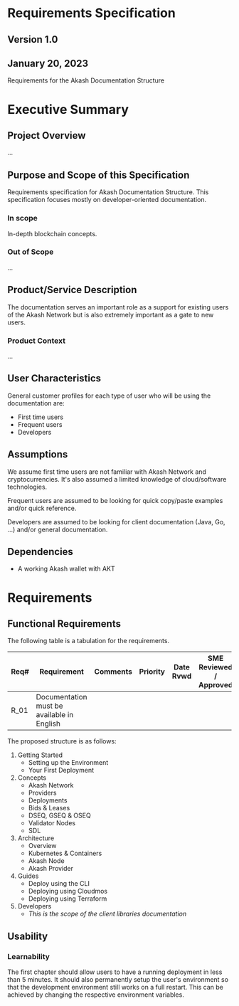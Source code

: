 # **Requirements Specification**

## **Version 1.0**

## January 20, 2023

Requirements for the Akash Documentation Structure

# Executive Summary

## Project Overview

...

## Purpose and Scope of this Specification

Requirements specification for Akash Documentation Structure. This specification focuses mostly on developer-oriented documentation.

### In scope

In-depth blockchain concepts.


### Out of Scope

...

## Product/Service Description

The documentation serves an important role as a support for existing users of the Akash Network but is also extremely important as a gate to new users.


### Product Context

...

## User Characteristics

General customer profiles for each type of user who will be using the documentation are:

* First time users
* Frequent users
* Developers

## Assumptions

We assume first time users are not familiar with Akash Network and cryptocurrencies.
It's also assumed a limited knowledge of cloud/software technologies.

Frequent users are assumed to be looking for quick copy/paste examples and/or quick reference.

Developers are assumed to be looking for client documentation (Java, Go, ...) and/or general documentation.
## Dependencies

* A working Akash wallet with AKT

# Requirements

## Functional Requirements

The following table is a tabulation for the requirements.

|Req#|Requirement|Comments|Priority|Date Rvwd|SME Reviewed / Approved|
|----|-----------|--------|--------|---------|-----------------------|
|R_01|Documentation must be available in English|||||

The proposed structure is as follows:
1. Getting Started
    * Setting up the Environment
    * Your First Deployment
2. Concepts
    * Akash Network
    * Providers
    * Deployments
    * Bids & Leases
    * DSEQ, GSEQ & OSEQ
    * Validator Nodes
    * SDL
3. Architecture
    * Overview
    * Kubernetes & Containers
    * Akash Node
    * Akash Provider
4. Guides
    * Deploy using the CLI
    * Deploying using Cloudmos
    * Deploying using Terraform
5. Developers
    * _This is the scope of the client libraries documentation_

## Usability

### Learnability

The first chapter should allow users to have a running deployment in less than 5 minutes.
It should also permanently setup the user's environment so that the development environment still works on a full restart.
This can be achieved by changing the respective environment variables.